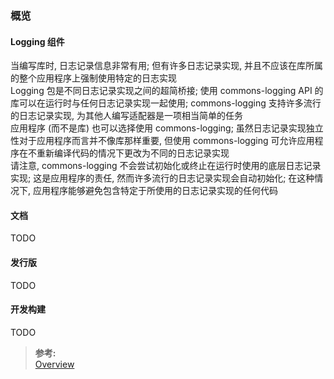 ### 概览

#### Logging 组件
当编写库时, 日志记录信息非常有用; 但有许多日志记录实现, 并且不应该在库所属的整个应用程序上强制使用特定的日志实现  
Logging 包是不同日志记录实现之间的超简桥接; 使用 commons-logging API 的库可以在运行时与任何日志记录实现一起使用;  commons-logging 支持许多流行的日志记录实现, 为其他人编写适配器是一项相当简单的任务  
应用程序 (而不是库) 也可以选择使用 commons-logging; 虽然日志记录实现独立性对于应用程序而言并不像库那样重要, 但使用 commons-logging 可允许应用程序在不重新编译代码的情况下更改为不同的日志记录实现  
请注意, commons-logging 不会尝试初始化或终止在运行时使用的底层日志记录实现; 这是应用程序的责任, 然而许多流行的日志记录实现会自动初始化; 在这种情况下, 应用程序能够避免包含特定于所使用的日志记录实现的任何代码

#### 文档
TODO

#### 发行版
TODO

#### 开发构建
TODO

>**参考:**  
[Overview](https://commons.apache.org/proper/commons-logging/index.html)
